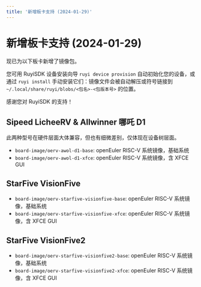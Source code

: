 ```yaml
---
title: '新增板卡支持 (2024-01-29)'
---
```


# 新增板卡支持 (2024-01-29)

现已为以下板卡新增了镜像包。

您可用 RuyiSDK 设备安装向导 `ruyi device provision` 自动初始化您的设备，或通过
`ruyi install` 手动安装它们：镜像文件会被自动解压或符号链接到 `~/.local/share/ruyi/blobs/<包名>-<包版本号>` 的位置。

感谢您对 RuyiSDK 的支持！

## Sipeed LicheeRV & Allwinner 哪吒 D1

此两种型号在硬件层面大体兼容，但也有细微差别，仅体现在设备树层面。

* `board-image/oerv-awol-d1-base`: openEuler RISC-V 系统镜像，基础系统
* `board-image/oerv-awol-d1-xfce`: openEuler RISC-V 系统镜像，含 XFCE GUI

## StarFive VisionFive

* `board-image/oerv-starfive-visionfive-base`: openEuler RISC-V 系统镜像，基础系统
* `board-image/oerv-starfive-visionfive-xfce`: openEuler RISC-V 系统镜像，含 XFCE GUI

## StarFive VisionFive2

* `board-image/oerv-starfive-visionfive2-base`: openEuler RISC-V 系统镜像，基础系统
* `board-image/oerv-starfive-visionfive2-xfce`: openEuler RISC-V 系统镜像，含 XFCE GUI
